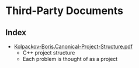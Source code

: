 # Third-Party Documents

## Index

- [Kolpackov-Boris.Canonical-Project-Structure.pdf](http://www.open-std.org/jtc1/sc22/wg21/docs/papers/2018/p1204r0.html)
  - C++ project structure
  - Each problem is thought of as a project
